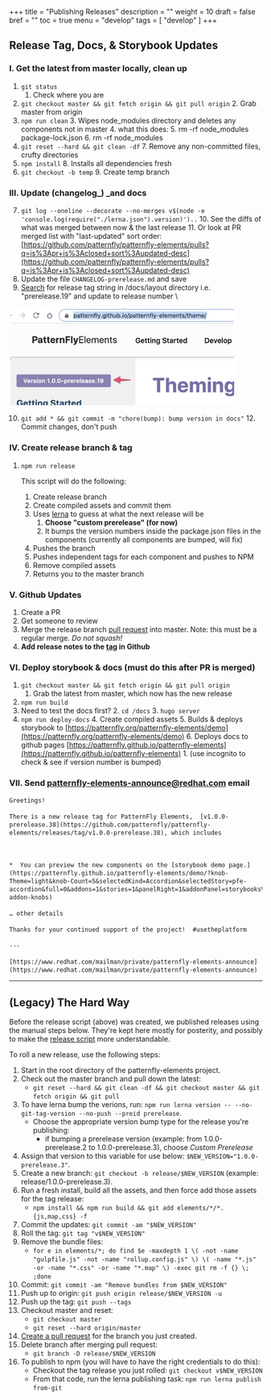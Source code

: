 +++
title = "Publishing Releases"
description = ""
weight = 10
draft = false
bref = ""
toc = true
menu = "develop"
tags = [ "develop" ]
+++


## Release Tag, Docs, & Storybook Updates


### I. Get the latest from master locally, clean up



1. `git status`
    1. Check where you are
2. `git checkout master && git fetch origin && git pull origin`
    2. Grab master from origin
3. `npm run clean`
    3. Wipes node_modules directory and deletes any components not in master
    4. what this does:
    5. rm -rf node_modules package-lock.json
    6. rm -rf node_modules
4. `git reset --hard && git clean -df`
    7. Remove any non-committed files, crufty directories
5. `npm install`
    8. Installs all dependencies fresh
6. `git checkout -b temp`
    9. Create temp branch


### III. Update (changelog_) _and docs



7. `git log --oneline --decorate --no-merges v$(node -e 'console.log(require("./lerna.json").version)')..`
    10. See the diffs of what was merged between now & the last release
    11. Or look at PR merged list with "last-updated" sort order: \
[https://github.com/patternfly/patternfly-elements/pulls?q=is%3Apr+is%3Aclosed+sort%3Aupdated-desc](https://github.com/patternfly/patternfly-elements/pulls?q=is%3Apr+is%3Aclosed+sort%3Aupdated-desc)
8. Update the file `CHANGELOG-prerelease.md` and save
9. <span style="text-decoration:underline;">Search</span> for release tag string in /docs/layout directory i.e. "prerelease.19" and update to release number \

<img src="/version_storybook.png" width="450"/>

10. `git add * && git commit -m "chore(bump): bump version in docs"`
    12. Commit changes, don't push


### IV. Create release branch & tag

1. `npm run release`

    This script will do the following:

    1. Create release branch
    2. Create compiled assets and commit them
    3. Uses [lerna](https://lerna.js.org) to guess at what the next release will be
        1. **Choose "custom prerelease" (for now)**
        2. It bumps the version numbers inside the package.json files in the components (currently all components are bumped, will fix)
    4. Pushes the branch
    5. Pushes independent tags for each component and pushes to NPM
    6. Remove compiled assets
    7. Returns you to the master branch


### V. Github Updates



1. Create a PR
2. Get someone to review 
3. Merge the release branch [pull request](https://github.com/patternfly/patternfly-elements/pulls) into master.  Note: this must be a regular merge.  _Do not squash!_
4. **Add release notes to the [tag](https://github.com/patternfly/patternfly-elements/releases) in Github**


### VI. Deploy storybook & docs (must do this after PR is merged)



1. `git checkout master && git fetch origin && git pull origin`
    1. Grab the latest from master, which now has the new release
2. `npm run build`
3. Need to test the docs first?
    2. `cd /docs`
    3. `hugo server`
4. `npm run deploy-docs`
    4. Create compiled assets
    5. Builds & deploys storybook to [https://patternfly.org/patternfly-elements/demo](https://patternfly.org/patternfly-elements/demo)
    6. Deploys docs to github pages [https://patternfly.github.io/patternfly-elements](https://patternfly.github.io/patternfly-elements)
        1. (use incognito to check & see if version number is bumped)


### VII. Send [patternfly-elements-announce@redhat.com](mailto:patternfly-elements-announce@redhat.com) email

```
Greetings! 

There is a new release tag for PatternFly Elements,  [v1.0.0-prerelease.38](https://github.com/patternfly/patternfly-elements/releases/tag/v1.0.0-prerelease.38), which includes



*  You can preview the new components on the [storybook demo page.](https://patternfly.github.io/patternfly-elements/demo/?knob-Theme=light&knob-Count=5&selectedKind=Accordion&selectedStory=pfe-accordion&full=0&addons=1&stories=1&panelRight=1&addonPanel=storybooks%2Fstorybook-addon-knobs)  

… other details

Thanks for your continued support of the project!  #usetheplatform

---

[https://www.redhat.com/mailman/private/patternfly-elements-announce](https://www.redhat.com/mailman/private/patternfly-elements-announce)

```

<hr/>

## (Legacy) The Hard Way

Before the release script (above) was created, we published releases using the manual steps below.  They're kept here mostly for posterity, and possibly to make the [release script](https://github.com/patternfly/patternfly-elements/blob/master/scripts/release.sh) more understandable.

To roll a new release, use the following steps:

1. Start in the root directory of the patternfly-elements project.
2. Check out the master branch and pull down the latest: 
    - `git reset --hard && git clean -df && git checkout master && git fetch origin && git pull`
3. To have lerna bump the verions, run: `npm run lerna version -- --no-git-tag-version --no-push --preid prerelease`.
    - Choose the appropriate version bump type for the release you're publishing:
        - if bumping a prerelease version (example: from 1.0.0-prerelease.2 to 1.0.0-prerelease.3), choose *Custom Prerelease*
4. Assign that version to this variable for use below: `$NEW_VERSION="1.0.0-prerelease.3"`.
5. Create a new branch: `git checkout -b release/$NEW_VERSION` (example: release/1.0.0-prerelease.3).
5. Run a fresh install, build all the assets, and then force add those assets for the tag release:
    - `npm install && npm run build && git add elements/*/*.{js,map,css} -f`
6. Commit the updates: `git commit -am "$NEW_VERSION"`
7. Roll the tag: `git tag "v$NEW_VERSION"`
8. Remove the bundle files:
    - `for e in elements/*; do find $e -maxdepth 1 \( -not -name "gulpfile.js" -not -name "rollup.config.js" \) \( -name "*.js" -or -name "*.css" -or -name "*.map" \) -exec git rm -f {} \; ;done`
9. Commit: `git commit -am "Remove bundles from $NEW_VERSION"`
10. Push up to origin: `git push origin release/$NEW_VERSION -u`
11. Push up the tag: `git push --tags`
12. Checkout master and reset:
    - `git checkout master`
    - `git reset --hard origin/master`
13. [Create a pull request](https://github.com/patternfly/patternfly-elements/compare) for the branch you just created.
14. Delete branch after merging pull request:
    - `git branch -D release/$NEW_VERSION`
15. To publish to npm (you will have to have the right credentials to do this):
    - Checkout the tag release you just rolled: `git checkout v$NEW_VERSION`
    - From that code, run the lerna publishing task: `npm run lerna publish from-git`

[pforg]: https://www.npmjs.com/org/patternfly
[hub]: https://hub.github.com
